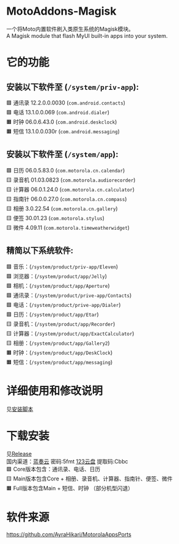 # MotoAddons-Magisk
一个将Moto内置软件刷入类原生系统的Magisk模块。  
A Magisk module that flash MyUI built-in apps into your system.

# 它的功能

## 安装以下软件至 (`/system/priv-app`):  
🟩 通讯录 12.2.0.0.0030 (`com.android.contacts`)  
🟩 电话 13.1.0.0.069 (`com.android.dialer`)  
🟧 时钟 06.0.6.43.0 (`com.android.deskclock`)  
🟧 短信 13.1.0.0.030r (`com.android.messaging`)  

## 安装以下软件至 (`/system/app`):
🟩 日历 06.0.5.83.0 (`com.motorola.cn.calendar`)  
🟨 录音机 01.03.0823 (`com.motorola.audiorecorder`)  
🟨 计算器 06.0.1.24.0 (`com.motorola.cn.calculator`)  
🟨 指南针 06.0.0.27.0 (`com.motorola.cn.compass`)  
🟨 相册 3.0.22.54 (`com.motorola.cn.gallery`)  
🟨 便签 30.01.23 (`com.motorola.stylus`)  
🟨 微件 4.09.11 (`com.motorola.timeweatherwidget`)  

## 精简以下系统软件:
🟩 音乐：(`/system/product/priv-app/Eleven`)  
🟩 浏览器：(`/system/product/app/Jelly`)  
🟩 相机：(`/system/product/app/Aperture`)  
🟩 通讯录：(`/system/product/prive-app/Contacts`)  
🟩 电话：(`/system/product/prive-app/Dialer`)  
🟩 日历：(`/system/product/app/Etar`)  
🟨 录音机：(`/system/product/app/Recorder`)  
🟨 计算器：(`/system/product/app/ExactCalculator`)  
🟨 相册：(`/system/product/app/Gallery2`)  
🟧 时钟：(`/system/product/app/DeskClock`)  
🟧 短信：(`/system/product/app/messaging`)  

# 详细使用和修改说明
见[安装脚本](install.sh)

# 下载安装
见[Release](https://github.com/KarlRaphel/MotoAddons-Magisk/releases/tag/Magisk)  
国内渠道：[蓝奏云](https://wwi.lanzoup.com/b00xck76j) 密码:5fmt [123云盘](https://www.123pan.com/s/bsElVv-k8fC.html) 提取码:Cbbc  
🟩 Core版本包含：通讯录、电话、日历  
🟨 Main版本包含Core + 相册、录音机、计算器、指南针、便签、微件  
🟧 Full版本包含Main + 短信、时钟 （部分机型闪退）  

# 软件来源
https://github.com/AyraHikari/MotorolaAppsPorts
